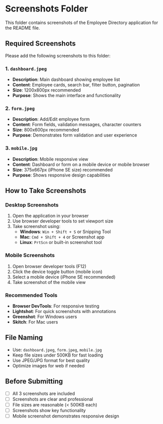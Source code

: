 # Screenshots Folder

This folder contains screenshots of the Employee Directory application for the README file.

## Required Screenshots

Please add the following screenshots to this folder:

### 1. `dashboard.jpeg`
- **Description**: Main dashboard showing employee list
- **Content**: Employee cards, search bar, filter button, pagination
- **Size**: 1200x800px recommended
- **Purpose**: Shows the main interface and functionality

### 2. `form.jpeg`
- **Description**: Add/Edit employee form
- **Content**: Form fields, validation messages, character counters
- **Size**: 800x600px recommended
- **Purpose**: Demonstrates form validation and user experience

### 3. `mobile.jpg`
- **Description**: Mobile responsive view
- **Content**: Dashboard or form on a mobile device or mobile browser
- **Size**: 375x667px (iPhone SE size) recommended
- **Purpose**: Shows responsive design capabilities

## How to Take Screenshots

### Desktop Screenshots
1. Open the application in your browser
2. Use browser developer tools to set viewport size
3. Take screenshot using:
   - **Windows**: `Win + Shift + S` or Snipping Tool
   - **Mac**: `Cmd + Shift + 4` or Screenshot app
   - **Linux**: `PrtScn` or built-in screenshot tool

### Mobile Screenshots
1. Open browser developer tools (F12)
2. Click the device toggle button (mobile icon)
3. Select a mobile device (iPhone SE recommended)
4. Take screenshot of the mobile view

### Recommended Tools
- **Browser DevTools**: For responsive testing
- **Lightshot**: For quick screenshots with annotations
- **Greenshot**: For Windows users
- **Skitch**: For Mac users

## File Naming
- Use: `dashboard.jpeg`, `form.jpeg`, `mobile.jpg`
- Keep file sizes under 500KB for fast loading
- Use JPEG/JPG format for best quality
- Optimize images for web if needed

## Before Submitting
- [ ] All 3 screenshots are included
- [ ] Screenshots are clear and professional
- [ ] File sizes are reasonable (< 500KB each)
- [ ] Screenshots show key functionality
- [ ] Mobile screenshot demonstrates responsive design 
